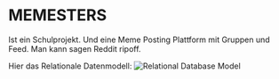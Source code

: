 # MEMESTERS

Ist ein Schulprojekt. Und eine Meme Posting Plattform mit Gruppen und Feed.
Man kann sagen Reddit ripoff.

Hier das Relationale Datenmodell:
![Relational Database Model](https://i.ibb.co/yY6Kd7L/Social-db.png)
